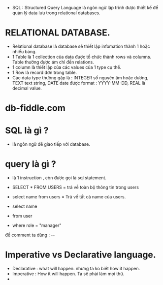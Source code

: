- SQL : Structured Query Language là ngôn ngữ lập trình được thiết kế để quản lý data lưu trong relational databases. 
# RELATIONAL DATABASE.
- Relational database là database sẽ thiết lập infomation thành 1 hoặc nhiều bảng. 
- 1 Table là 1 collection của data được tổ chức thành rows và columns. Table thường được ám chỉ đến relations.
- 1 column là thiết lập của các values của 1 type cụ thể.
- 1 Row là record đơn trong table.
- Các data type thường gặp là : INTEGER số nguyên âm hoặc dương, TEXT text string, DATE date được format : YYYY-MM-DD, REAL là decimal value.

# db-fiddle.com

# SQL là gì ?
- là ngôn ngữ để giao tiếp với database.

# query là gì ?
- là 1 instruction , còn được gọi là sql statement.

- SELECT * FROM USERS = trả về toàn bộ thông tin trong users
- select name from users = Trả về tất cả name của users.


- select name
- from user
- where role = "manager"

để comment ta dùng : --

# Imperative vs Declarative language.
- Declarative : what will happen. nhưng ta ko biết how it happen.
- Imperative : How it will happen. Ta sẽ phải làm mọi thứ.
- 
